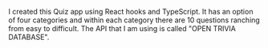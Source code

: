 I created this Quiz app using React hooks and TypeScript. It has an option of four categories and within each category there are 10 questions ranching from easy to difficult. 
The API that I am using is called "OPEN TRIVIA DATABASE". 

